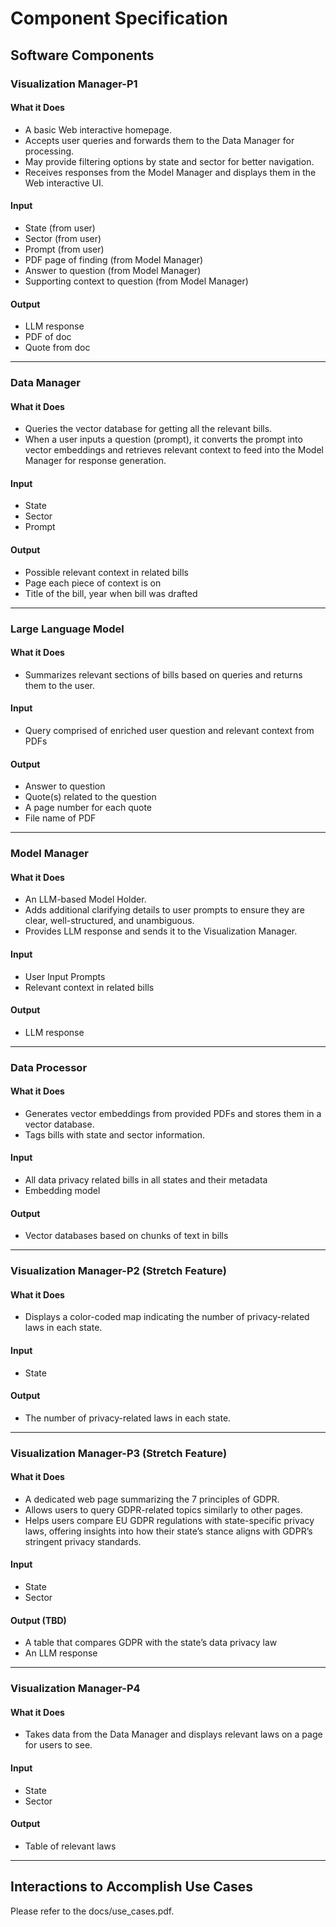 # Component Specification

## Software Components
### Visualization Manager-P1

#### What it Does
- A basic Web interactive homepage.  
- Accepts user queries and forwards them to the Data Manager for processing.  
- May provide filtering options by state and sector for better navigation.  
- Receives responses from the Model Manager and displays them in the Web interactive UI.

#### Input
- State (from user)  
- Sector (from user)  
- Prompt (from user)  
- PDF page of finding (from Model Manager)  
- Answer to question (from Model Manager)  
- Supporting context to question (from Model Manager)

#### Output
- LLM response  
- PDF of doc  
- Quote from doc  

---

### Data Manager

#### What it Does
- Queries the vector database for getting all the relevant bills.  
- When a user inputs a question (prompt), it converts the prompt into vector embeddings and retrieves relevant context to feed into the Model Manager for response generation.

#### Input
- State  
- Sector  
- Prompt  

#### Output
- Possible relevant context in related bills  
- Page each piece of context is on  
- Title of the bill, year when bill was drafted  

---

### Large Language Model

#### What it Does
- Summarizes relevant sections of bills based on queries and returns them to the user.

#### Input
- Query comprised of enriched user question and relevant context from PDFs  

#### Output
- Answer to question  
- Quote(s) related to the question  
- A page number for each quote  
- File name of PDF  

---

### Model Manager

#### What it Does
- An LLM-based Model Holder.  
- Adds additional clarifying details to user prompts to ensure they are clear, well-structured, and unambiguous.  
- Provides LLM response and sends it to the Visualization Manager.

#### Input
- User Input Prompts  
- Relevant context in related bills  

#### Output
- LLM response  

---

### Data Processor

#### What it Does
- Generates vector embeddings from provided PDFs and stores them in a vector database.  
- Tags bills with state and sector information.

#### Input
- All data privacy related bills in all states and their metadata  
- Embedding model  

#### Output
- Vector databases based on chunks of text in bills  

---

### Visualization Manager-P2 (Stretch Feature)

#### What it Does
- Displays a color-coded map indicating the number of privacy-related laws in each state.

#### Input
- State  

#### Output
- The number of privacy-related laws in each state.  

---

### Visualization Manager-P3 (Stretch Feature)

#### What it Does
- A dedicated web page summarizing the 7 principles of GDPR.  
- Allows users to query GDPR-related topics similarly to other pages.  
- Helps users compare EU GDPR regulations with state-specific privacy laws, offering insights into how their state’s stance aligns with GDPR’s stringent privacy standards.

#### Input
- State  
- Sector  

#### Output (TBD)
- A table that compares GDPR with the state’s data privacy law  
- An LLM response  

---

### Visualization Manager-P4

#### What it Does
- Takes data from the Data Manager and displays relevant laws on a page for users to see.

#### Input
- State  
- Sector  

#### Output
- Table of relevant laws

--- 

## Interactions to Accomplish Use Cases

Please refer to the docs/use_cases.pdf.